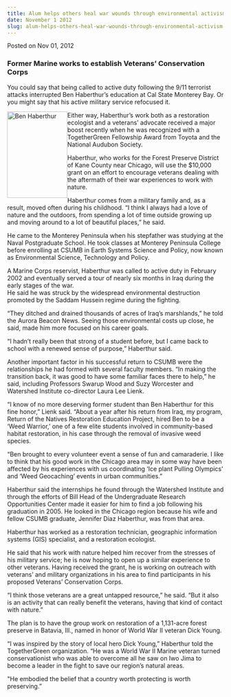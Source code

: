 ```yaml
---
title: Alum helps others heal war wounds through environmental activism
date: November 1 2012
slug: alum-helps-others-heal-war-wounds-through-environmental-activism
---
```


 



<span class="date">Posted on Nov 01, 2012    </span>
<h3>Former Marine works to establish Veterans&#x2019; Conservation
Corps</h3>
<p>You could say that being called to active duty following the
9/11 terrorist attacks interrupted Ben Haberthur&#x2019;s education at Cal
State Monterey Bay. Or you might say that his active military
service refocused it.</p>
<p><img alt="Ben Haberthur" src="https://news.csumb.edu/sites/default/files/65/attachments/news/images/ben.jpeg" style="float:left; width:140px; height:201px">Either way,
Haberthur&#x2019;s work both as a restoration ecologist and a veterans&#x2019;
advocate received a major boost recently when he was recognized
with a TogetherGreen Fellowship Award from Toyota and the National
Audubon Society.</img></p>
<p>Haberthur, who works for the Forest Preserve District of Kane
County near Chicago, will use the $10,000 grant on an effort to
encourage veterans dealing with the aftermath of their war
experiences to work with nature.</p>
<p>Haberthur comes from a military family and, as a result, moved
often during his childhood. &#x201C;I think I always had a love of nature
and the outdoors, from spending a lot of time outside growing up
and moving around to a lot of beautiful places,&#x201D; he said.</p>
<p>He came to the Monterey Peninsula when his stepfather was
studying at the Naval Postgraduate School. He took classes at
Monterey Peninsula College before enrolling at CSUMB in Earth
Systems Science and Policy, now known as Environmental Science,
Technology and Policy.</p>
<p>A Marine Corps reservist, Haberthur was called to active duty in
February 2002 and eventually served a tour of nearly six months in
Iraq during the early stages of the war.<br>
He said he was struck by the widespread environmental destruction
promoted by the Saddam Hussein regime during the fighting.</br></p>
<p>&#x201C;They ditched and drained thousands of acres of Iraq&#x2019;s
marshlands,&#x201D; he told the Aurora Beacon News. Seeing those
environmental costs up close, he said, made him more focused on his
career goals.</p>
<p>&#x201C;I hadn&#x2019;t really been that strong of a student before, but I
came back to school with a renewed sense of purpose,&#x201D; Haberthur
said.</p>
<p>Another important factor in his successful return to CSUMB were
the relationships he had formed with several faculty members. &#x201C;In
making the transition back, it was good to have some familiar faces
there to help,&#x201D; he said, including Professors Swarup Wood and Suzy
Worcester and Watershed Institute co-director Laura Lee Lienk.</p>
<p>&#x201C;I know of no more deserving former student than Ben Haberthur
for this fine honor,&#x201D; Lienk said. &#x201C;About a year after his return
from Iraq, my program, Return of the Natives Restoration Education
Project, hired Ben to be a &#x2018;Weed Warrior,&#x2019; one of a few elite
students involved in community-based habitat restoration, in his
case through the removal of invasive weed species.</p>
<p>&#x201C;Ben brought to every volunteer event a sense of fun and
camaraderie. I like to think that his good work in the Chicago area
may in some way have been affected by his experiences with us
coordinating &#x2018;Ice plant Pulling Olympics&#x2019; and &#x2018;Weed Geocaching&#x2019;
events in urban communities.&#x201D;</p>
<p>Haberthur said the internships he found through the Watershed
Institute and through the efforts of Bill Head of the Undergraduate
Research Opportunities Center made it easier for him to find a job
following his graduation in 2005. He looked in the Chicago region
because his wife and fellow CSUMB graduate, Jennifer Diaz
Haberthur, was from that area.</p>
<p>Haberthur has worked as a restoration technician, geographic
information systems (GIS) specialist, and a restoration
ecologist.</p>
<p>He said that his work with nature helped him recover from the
stresses of his military service; he is now hoping to open up a
similar experience to other veterans. Having received the grant, he
is working on outreach with veterans&#x2019; and military organizations in
his area to find participants in his proposed Veterans&#x2019;
Conservation Corps.</p>
<p>&#x201C;I think those veterans are a great untapped resource,&#x201D; he said.
&#x201C;But it also is an activity that can really benefit the veterans,
having that kind of contact with nature.&#x201D;</p>
<p>The plan is to have the group work on restoration of a
1,131-acre forest preserve in Batavia, Ill., named in honor of
World War II veteran Dick Young.</p>
<p>&#x201C;I was inspired by the story of local hero Dick Young,&#x201D;
Haberthur told the TogetherGreen organization. &#x201C;He was a World War
II Marine veteran turned conservationist who was able to overcome
all he saw on Iwo Jima to become a leader in the fight to save our
region&#x2019;s natural areas.</p>
<p>&quot;He embodied the belief that a country worth protecting is worth
preserving.&#x201D;<br>
<br>
&#xA0;</br></br></p>





```

